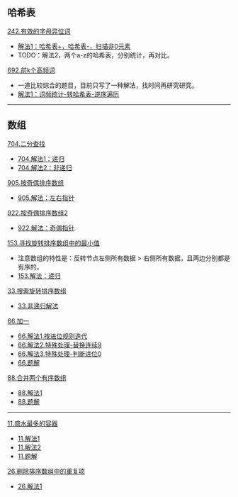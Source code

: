 
## 哈希表

[242.有效的字母异位词](https://leetcode-cn.com/problems/valid-anagram/submissions/)
- [解法1：哈希表+，哈希表-，扫描非0元素](https://leetcode-cn.com/submissions/detail/17435198/)
- TODO：解法2，两个a-z的哈希表，分别统计，再对比。


[692.前k个高频词](https://leetcode-cn.com/problems/top-k-frequent-words/submissions/)
- 一道比较综合的题目，目前只写了一种解法，找时间再研究研究。
- [解法1：词频统计-转哈希表-逆序遍历](https://leetcode-cn.com/submissions/detail/17446707/)
 
 
 ---
 
 ## 数组


[704.二分查找](https://leetcode-cn.com/problems/binary-search/)
- [704.解法1：递归](https://leetcode-cn.com/submissions/detail/17371972/)
- [704.解法2：非递归](https://leetcode-cn.com/submissions/detail/17372708/)


[905.按奇偶排序数组](https://leetcode-cn.com/problems/sort-array-by-parity/)
- [905.解法：左右指针](https://leetcode-cn.com/submissions/detail/17202445/)


[922.按奇偶排序数组2](https://leetcode-cn.com/problems/sort-array-by-parity-ii/)
- [922.解法：奇偶指针](https://leetcode-cn.com/problems/sort-array-by-parity-ii/submissions/)


[153.寻找旋转排序数组中的最小值](https://leetcode-cn.com/problems/find-minimum-in-rotated-sorted-array/submissions/)
- 注意数组的特性是：反转节点左侧所有数据 > 右侧所有数据，且两边分别都是有序的。
- [153.解法：递归](https://leetcode-cn.com/submissions/detail/17376182/)


[33.搜索旋转排序数组](https://leetcode-cn.com/problems/search-in-rotated-sorted-array/description/)
- [33.非递归解法](https://leetcode-cn.com/submissions/detail/17259815/)


[66.加一](https://leetcode-cn.com/problems/plus-one/)
- [66.解法1.按进位规则迭代](https://leetcode-cn.com/submissions/detail/25592771/)
- [66.解法2.特殊处理-替换连续9](https://leetcode-cn.com/submissions/detail/25589460/)
- [66.解法3.特殊处理-判断进位0](https://leetcode-cn.com/submissions/detail/25589818/)
- [66.题解](https://leetcode-cn.com/problems/plus-one/solution/wu-tu-jie-jia-yi-by-annika/)


[88.合并两个有序数组](https://leetcode-cn.com/problems/merge-sorted-array/)
- [88.解法1](https://leetcode-cn.com/submissions/detail/25601029/)
- [88.题解](https://leetcode-cn.com/problems/merge-sorted-array/solution/wu-tu-jie-he-bing-liang-ge-you-xu-shu-zu-by-annika/)

---


[11.盛水最多的容器](https://leetcode-cn.com/problems/container-with-most-water/)
- [11.解法1](https://leetcode-cn.com/submissions/detail/23199728/)
- [11.解法2](https://leetcode-cn.com/submissions/detail/23200419/)
- [11.题解](https://leetcode-cn.com/problems/container-with-most-water/solution/tu-jie-sheng-shui-zui-duo-de-rong-qi-by-annika/)


[26.删除排序数组中的重复项](https://leetcode-cn.com/problems/remove-duplicates-from-sorted-array/submissions/)
- [26.解法1](https://leetcode-cn.com/submissions/detail/24204807/)
